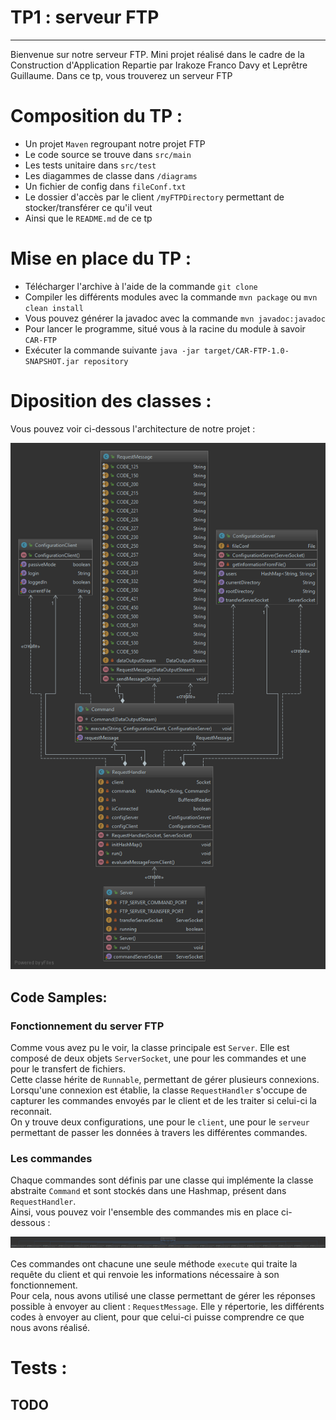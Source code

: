 TP1 : serveur FTP
===================



----------
<p> Bienvenue sur notre serveur FTP. Mini projet réalisé dans le cadre de la Construction d'Application Repartie par Irakoze Franco Davy et Leprêtre Guillaume. Dans ce tp, vous trouverez un serveur FTP</p>

# Composition du TP :

- Un projet `Maven` regroupant notre projet FTP
- Le code source se trouve dans `src/main`
- Les tests unitaire dans `src/test`
- Les diagammes de classe dans `/diagrams`
- Un fichier de config dans `fileConf.txt`
- Le dossier d'accès par le client `/myFTPDirectory` permettant de stocker/transférer ce qu'il veut
- Ainsi que le `README.md` de ce tp

# Mise en place du TP :

- Télécharger l'archive à l'aide de la commande `git clone`
- Compiler les différents modules avec la commande `mvn package` ou `mvn clean install`
- Vous pouvez générer la javadoc avec la commande `mvn javadoc:javadoc`
- Pour lancer le programme, situé vous à la racine du module à savoir `CAR-FTP`
- Exécuter la commande suivante `java -jar target/CAR-FTP-1.0-SNAPSHOT.jar repository`

# Diposition des classes :

Vous pouvez voir ci-dessous l'architecture de notre projet : 

![image](diagrams/server.png)

## Code Samples:

### Fonctionnement du server FTP  
Comme vous avez pu le voir, la classe principale  est `Server`. Elle est composé de deux objets `ServerSocket`, une pour les commandes et une pour le transfert de fichiers.  
Cette classe hérite de `Runnable`, permettant de gérer plusieurs connexions.  Lorsqu'une connexion est établie, la classe `RequestHandler` s'occupe de capturer les commandes envoyés par le client et de les traiter si celui-ci la reconnait.  
On y trouve deux configurations, une pour le `client`, une pour le `serveur` permettant de passer les données à travers les différentes commandes.

### Les commandes
Chaque commandes sont définis par une classe qui implémente la classe abstraite `Command` et sont stockés dans une Hashmap, présent dans `RequestHandler`.  
Ainsi, vous pouvez voir l'ensemble des commandes mis en place ci-dessous :  

![image](diagrams/commands.png)
 
 Ces commandes ont chacune une seule méthode `execute` qui traite la requête du client et qui renvoie les informations nécessaire à son fonctionnement.  
 Pour cela, nous avons utilisé une classe permettant de gérer les réponses possible à envoyer au client : `RequestMessage`. Elle y répertorie, les différents codes à envoyer au client, pour que celui-ci puisse comprendre ce que nous avons réalisé.
   

# Tests :

## TODO